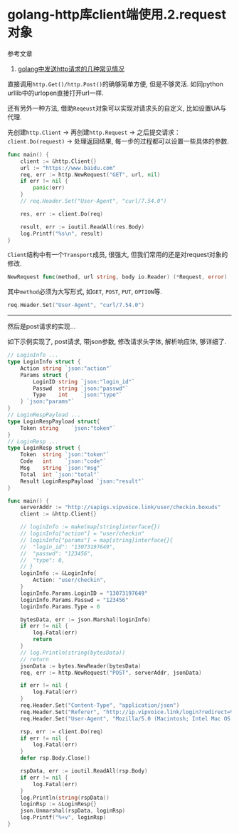 # golang-http库client端使用.2.request对象

参考文章

1. [golang中发送http请求的几种常见情况](https://studygolang.com/articles/4489)

直接调用`http.Get()/http.Post()`的确够简单方便, 但是不够灵活. 如同python urllib中的urlopen直接打开url一样.

还有另外一种方法, 借助`Reqeust`对象可以实现对请求头的自定义, 比如设置UA与代理.

先创建`http.Client` -> 再创建`http.Request` -> 之后提交请求：`client.Do(request)` -> 处理返回结果, 每一步的过程都可以设置一些具体的参数.

```go
func main() {
    client := &http.Client{}
    url := "https://www.baidu.com"
    req, err := http.NewRequest("GET", url, nil)
    if err != nil {
        panic(err)
    }
	// req.Header.Set("User-Agent", "curl/7.54.0")

    res, err := client.Do(req)

    result, err := ioutil.ReadAll(res.Body)
    log.Printf("%s\n", result)
}
```

`Client`结构中有一个`Transport`成员, 很强大, 但我们常用的还是对request对象的修改.

```go
NewRequest func(method, url string, body io.Reader) (*Request, error)
```

其中`method`必须为大写形式, 如`GET`, `POST`, `PUT`, `OPTION`等.

```go
req.Header.Set("User-Agent", "curl/7.54.0")
```

------

然后是post请求的实现...

如下示例实现了, post请求, 带json参数, 修改请求头字体, 解析响应体, 够详细了.

```go
// LoginInfo ...
type LoginInfo struct {
	Action string `json:"action"`
	Params struct {
		LoginID string `json:"login_id"`
		Passwd  string `json:"passwd"`
		Type    int    `json:"type"`
	} `json:"params"`
}
// LoginRespPayload ...
type LoginRespPayload struct{
	Token string	`json:"token"`
}
// LoginResp ...
type LoginResp struct {
	Token  string `json:"token"`
	Code   int    `json:"code"`
	Msg    string `json:"msg"`
	Total  int `json:"total"`
	Result LoginRespPayload `json:"result"`
}

func main() {
	serverAddr := "http://sapigs.vipvoice.link/user/checkin.boxuds"
	client := &http.Client{}

	// loginInfo := make(map[string]interface{})
	// loginInfo["action"] = "user/checkin"
	// loginInfo["params"] = map[string]interface{}{
	// 	"login_id": "13073197649",
	// 	"passwd": "123456",
	// 	"type": 0,
	// }
	loginInfo := &LoginInfo{
		Action: "user/checkin",
	}
	loginInfo.Params.LoginID = "13073197649"
	loginInfo.Params.Passwd = "123456"
	loginInfo.Params.Type = 0

	bytesData, err := json.Marshal(loginInfo)
	if err != nil {
		log.Fatal(err)
		return
	}
	// log.Println(string(bytesData))
	// return
	jsonData := bytes.NewReader(bytesData)
	req, err := http.NewRequest("POST", serverAddr, jsonData)

	if err != nil {
		log.Fatal(err)
	}
	req.Header.Set("Content-Type", "application/json")
	req.Header.Set("Referer", "http://ip.vipvoice.link/login?redirect=%2F")
	req.Header.Set("User-Agent", "Mozilla/5.0 (Macintosh; Intel Mac OS X 10_13_2) AppleWebKit/537.36 (KHTML, like Gecko) Chrome/68.0.3440.106 Safari/537.36")

	rsp, err := client.Do(req)
	if err != nil {
		log.Fatal(err)
	}
	defer rsp.Body.Close()

	rspData, err := ioutil.ReadAll(rsp.Body)
	if err != nil {
		log.Fatal(err)
	}
	log.Println(string(rspData))
	loginRsp := &LoginResp{}
	json.Unmarshal(rspData, loginRsp)
	log.Printf("%+v", loginRsp)
}
```
